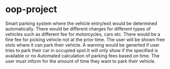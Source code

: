 # oop-project
Smart parking system where the vehicle entry/exit would be determined automatically. There would be different charges 
for different types of vehicles such as different fee for motorcycles, cars etc. There would be a fine fee for picking 
vehicle not at the prior time. The user will be shown free slots where it can park their vehicle. A warning would be 
generted if user tries to park their car in occupied spot.It will only show if the specified is available or no 
Automated calculation of parking fees based on time. The user must inform for the amount of time they want to park 
their vehicle.
